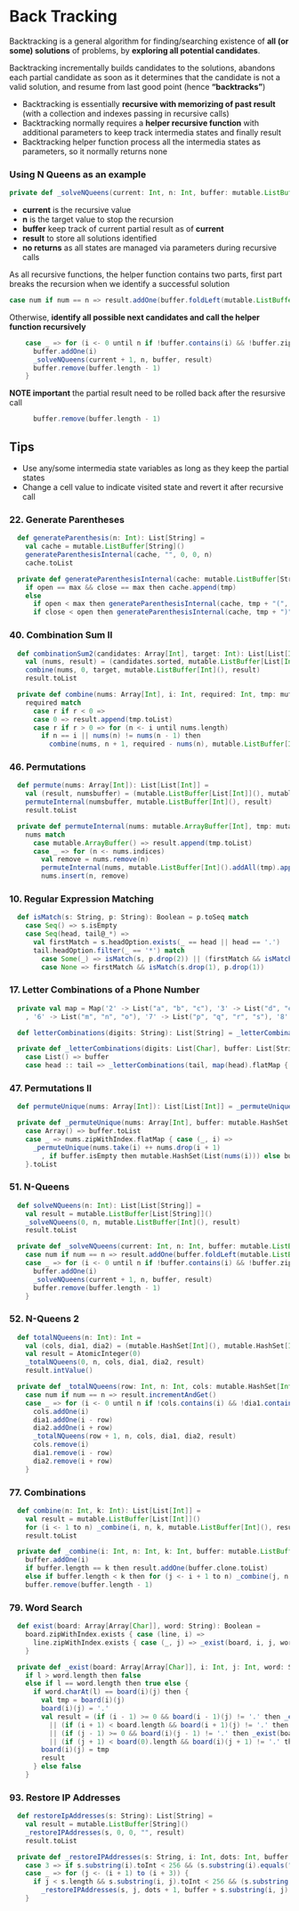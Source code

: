 # Back Tracking
Backtracking is a general algorithm for finding/searching existence of **all (or some) solutions** of problems, by **exploring all potential candidates**.

Backtracking incrementally builds candidates to the solutions, 
abandons each partial candidate as soon as it determines that the candidate is not a valid solution, 
and resume from last good point (hence **“backtracks”**)
- Backtracking is essentially **recursive with memorizing of past result** (with a collection and indexes passing in recursive calls) 
- Backtracking normally requires a **helper recursive function** with additional parameters to keep track intermedia states and finally result
- Backtracking helper function process all the intermedia states as parameters, so it normally returns none

### Using N Queens as an example
```scala
private def _solveNQueens(current: Int, n: Int, buffer: mutable.ListBuffer[Int], result: mutable.ListBuffer[List[String]]): Unit
```
- **current** is the recursive value
- **n** is the target value to stop the recursion 
- **buffer** keep track of current partial result as of **current**
- **result** to store all solutions identified
- **no returns** as all states are managed via parameters during recursive calls

As all recursive functions, the helper function contains two parts, first part breaks the recursion when we identify a successful solution
```scala
case num if num == n => result.addOne(buffer.foldLeft(mutable.ListBuffer[String]()) { case (b, i) => b.addOne(".".repeat(n).updated(i, 'Q')) }.toList)
```
Otherwise, **identify all possible next candidates and call the helper function recursively**
```scala
    case _ => for (i <- 0 until n if !buffer.contains(i) && !buffer.zipWithIndex.foldLeft(false) { case (r, (v, idx)) => r || (i - (current - idx)) == v || (i + (current - idx)) == v }) {
      buffer.addOne(i)
      _solveNQueens(current + 1, n, buffer, result)
      buffer.remove(buffer.length - 1)
    }
```
**NOTE important** the partial result need to be rolled back after the resursive call
```scala
      buffer.remove(buffer.length - 1)
```

## Tips
- Use any/some intermedia state variables as long as they keep the partial states 
- Change a cell value to indicate visited state and revert it after recursive call

### 22. Generate Parentheses
```scala
  def generateParenthesis(n: Int): List[String] =
    val cache = mutable.ListBuffer[String]()
    generateParenthesisInternal(cache, "", 0, 0, n)
    cache.toList

  private def generateParenthesisInternal(cache: mutable.ListBuffer[String], tmp: String, open: Int, close: Int, max: Int): Unit =
    if open == max && close == max then cache.append(tmp)
    else
      if open < max then generateParenthesisInternal(cache, tmp + "(", open + 1, close, max)
      if close < open then generateParenthesisInternal(cache, tmp + ")", open, close + 1, max)
```

### 40. Combination Sum II
```scala
  def combinationSum2(candidates: Array[Int], target: Int): List[List[Int]] =
    val (nums, result) = (candidates.sorted, mutable.ListBuffer[List[Int]]())
    combine(nums, 0, target, mutable.ListBuffer[Int](), result)
    result.toList

  private def combine(nums: Array[Int], i: Int, required: Int, tmp: mutable.ListBuffer[Int], result: mutable.ListBuffer[List[Int]]): Unit =
    required match
      case r if r < 0 =>
      case 0 => result.append(tmp.toList)
      case r if r > 0 => for (n <- i until nums.length)
        if n == i || nums(n) != nums(n - 1) then
          combine(nums, n + 1, required - nums(n), mutable.ListBuffer[Int]().addAll(tmp).append(nums(n)), result)
```

### 46. Permutations
```scala
  def permute(nums: Array[Int]): List[List[Int]] =
    val (result, numsbuffer) = (mutable.ListBuffer[List[Int]](), mutable.ArrayBuffer[Int]().addAll(nums))
    permuteInternal(numsbuffer, mutable.ListBuffer[Int](), result)
    result.toList

  private def permuteInternal(nums: mutable.ArrayBuffer[Int], tmp: mutable.ListBuffer[Int], result: mutable.ListBuffer[List[Int]]): Unit =
    nums match
      case mutable.ArrayBuffer() => result.append(tmp.toList)
      case _ => for (n <- nums.indices)
        val remove = nums.remove(n)
        permuteInternal(nums, mutable.ListBuffer[Int]().addAll(tmp).append(remove), result)
        nums.insert(n, remove)
```

### 10. Regular Expression Matching
```scala
  def isMatch(s: String, p: String): Boolean = p.toSeq match
    case Seq() => s.isEmpty
    case Seq(head, tail@_*) =>
      val firstMatch = s.headOption.exists(_ == head || head == '.')
      tail.headOption.filter(_ == '*') match
        case Some(_) => isMatch(s, p.drop(2)) || (firstMatch && isMatch(s.drop(1), p))
        case None => firstMatch && isMatch(s.drop(1), p.drop(1))
```

### 17. Letter Combinations of a Phone Number
```scala
  private val map = Map('2' -> List("a", "b", "c"), '3' -> List("d", "e", "f"), '4' -> List("g", "h", "i"), '5' -> List("j", "k", "l")
    , '6' -> List("m", "n", "o"), '7' -> List("p", "q", "r", "s"), '8' -> List("t", "u", "v"), '9' -> List("w", "x", "y", "z"))

  def letterCombinations(digits: String): List[String] = _letterCombinations(digits.toList, List.empty[String])

  private def _letterCombinations(digits: List[Char], buffer: List[String]): List[String] = digits match
    case List() => buffer
    case head :: tail => _letterCombinations(tail, map(head).flatMap { d => if buffer.isEmpty then List(d) else buffer.map(b => b + d) })
```

### 47. Permutations II
```scala
  def permuteUnique(nums: Array[Int]): List[List[Int]] = _permuteUnique(nums, mutable.HashSet[List[Int]]())

  private def _permuteUnique(nums: Array[Int], buffer: mutable.HashSet[List[Int]]): List[List[Int]] = nums match
    case Array() => buffer.toList
    case _ => nums.zipWithIndex.flatMap { case (_, i) =>
      _permuteUnique(nums.take(i) ++ nums.drop(i + 1)
        , if buffer.isEmpty then mutable.HashSet(List(nums(i))) else buffer.map(l => nums(i) :: l))
    }.toList
```

### 51. N-Queens
```scala
  def solveNQueens(n: Int): List[List[String]] =
    val result = mutable.ListBuffer[List[String]]()
    _solveNQueens(0, n, mutable.ListBuffer[Int](), result)
    result.toList

  private def _solveNQueens(current: Int, n: Int, buffer: mutable.ListBuffer[Int], result: mutable.ListBuffer[List[String]]): Unit = current match
    case num if num == n => result.addOne(buffer.foldLeft(mutable.ListBuffer[String]()) { case (b, i) => b.addOne(".".repeat(n).updated(i, 'Q')) }.toList)
    case _ => for (i <- 0 until n if !buffer.contains(i) && !buffer.zipWithIndex.foldLeft(false) { case (r, (v, idx)) => r || (i - (current - idx)) == v || (i + (current - idx)) == v }) {
      buffer.addOne(i)
      _solveNQueens(current + 1, n, buffer, result)
      buffer.remove(buffer.length - 1)
    }
```

### 52. N-Queens 2
```scala
  def totalNQueens(n: Int): Int =
    val (cols, dia1, dia2) = (mutable.HashSet[Int](), mutable.HashSet[Int](), mutable.HashSet[Int]())
    val result = AtomicInteger(0)
    _totalNQueens(0, n, cols, dia1, dia2, result)
    result.intValue()

  private def _totalNQueens(row: Int, n: Int, cols: mutable.HashSet[Int], dia1: mutable.HashSet[Int], dia2: mutable.HashSet[Int], result: AtomicInteger): Unit = row match
    case num if num == n => result.incrementAndGet()
    case _ => for (i <- 0 until n if !cols.contains(i) && !dia1.contains(i - row) && !dia2.contains(i + row)) {
      cols.addOne(i)
      dia1.addOne(i - row)
      dia2.addOne(i + row)
      _totalNQueens(row + 1, n, cols, dia1, dia2, result)
      cols.remove(i)
      dia1.remove(i - row)
      dia2.remove(i + row)
    }
```

### 77. Combinations
```scala
  def combine(n: Int, k: Int): List[List[Int]] =
    val result = mutable.ListBuffer[List[Int]]()
    for (i <- 1 to n) _combine(i, n, k, mutable.ListBuffer[Int](), result)
    result.toList

  private def _combine(i: Int, n: Int, k: Int, buffer: mutable.ListBuffer[Int], result: mutable.ListBuffer[List[Int]]): Unit =
    buffer.addOne(i)
    if buffer.length == k then result.addOne(buffer.clone.toList)
    else if buffer.length < k then for (j <- i + 1 to n) _combine(j, n, k, buffer, result)
    buffer.remove(buffer.length - 1)
```

### 79. Word Search
```scala
  def exist(board: Array[Array[Char]], word: String): Boolean =
    board.zipWithIndex.exists { case (line, i) =>
      line.zipWithIndex.exists { case (_, j) => _exist(board, i, j, word, 0) }
    }

  private def _exist(board: Array[Array[Char]], i: Int, j: Int, word: String, l: Int): Boolean =
    if l > word.length then false
    else if l == word.length then true else {
      if word.charAt(l) == board(i)(j) then {
        val tmp = board(i)(j)
        board(i)(j) = '.'
        val result = (if (i - 1) >= 0 && board(i - 1)(j) != '.' then _exist(board, i - 1, j, word, l + 1) else false)
          || (if (i + 1) < board.length && board(i + 1)(j) != '.' then _exist(board, i + 1, j, word, l + 1) else false)
          || (if (j - 1) >= 0 && board(i)(j - 1) != '.' then _exist(board, i, j - 1, word, l + 1) else false)
          || (if (j + 1) < board(0).length && board(i)(j + 1) != '.' then _exist(board, i, j + 1, word, l + 1) else false)
        board(i)(j) = tmp
        result
      } else false
    }
```

### 93. Restore IP Addresses
```scala
  def restoreIpAddresses(s: String): List[String] =
    val result = mutable.ListBuffer[String]()
    _restoreIPAddresses(s, 0, 0, "", result)
    result.toList

  private def _restoreIPAddresses(s: String, i: Int, dots: Int, buffer: String, result: mutable.ListBuffer[String]): Unit = dots match
    case 3 => if s.substring(i).toInt < 256 && (s.substring(i).equals("0") || !s.substring(i).startsWith("0")) then result.addOne(buffer + s.substring(i))
    case _ => for (j <- (i + 1) to (i + 3)) {
      if j < s.length && s.substring(i, j).toInt < 256 && (s.substring(i, j).equals("0") || !s.substring(i, j).startsWith("0")) then
        _restoreIPAddresses(s, j, dots + 1, buffer + s.substring(i, j) + ".", result)
    }
```